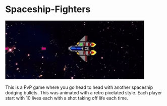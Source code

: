 # Spaceship-Fighters
![](https://github.com/PaarthKadakiaGitHub/Spaceship-Fighters/blob/main/giphy.gif)

This is a PvP game where you go head to head with another spaceship dodging bullets. This was animated with a retro pixelated style. Each player start with 10 lives each with a shot taking off life each time. 
